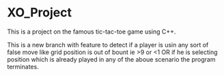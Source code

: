 # XO_Project
This is a project on the famous tic-tac-toe game using C++.

This is a new branch with feature to detect if a player is usin any sort of false move like
grid position is out of bount ie >9 or <1 OR if he is selecting position which is already played
in any of the aboue scenario the program terminates.
